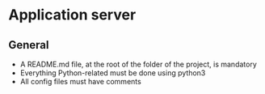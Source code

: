 # Application server
## General
* A README.md file, at the root of the folder of the project, is mandatory<br>
* Everything Python-related must be done using python3<br>
* All config files must have comments<br>
